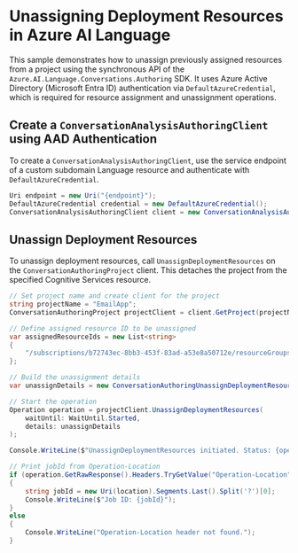 # Unassigning Deployment Resources in Azure AI Language

This sample demonstrates how to unassign previously assigned resources from a project using the synchronous API of the `Azure.AI.Language.Conversations.Authoring` SDK.
It uses Azure Active Directory (Microsoft Entra ID) authentication via `DefaultAzureCredential`, which is required for resource assignment and unassignment operations.

## Create a `ConversationAnalysisAuthoringClient` using AAD Authentication

To create a `ConversationAnalysisAuthoringClient`, use the service endpoint of a custom subdomain Language resource and authenticate with `DefaultAzureCredential`.

```C# Snippet:AnalyzeConversationAuthoring_CreateWithDefaultAzureCredential
Uri endpoint = new Uri("{endpoint}");
DefaultAzureCredential credential = new DefaultAzureCredential();
ConversationAnalysisAuthoringClient client = new ConversationAnalysisAuthoringClient(endpoint, credential);
```

## Unassign Deployment Resources

To unassign deployment resources, call `UnassignDeploymentResources` on the `ConversationAuthoringProject` client. This detaches the project from the specified Cognitive Services resource.

```C# Snippet:Sample18_ConversationsAuthoring_UnassignDeploymentResources
// Set project name and create client for the project
string projectName = "EmailApp";
ConversationAuthoringProject projectClient = client.GetProject(projectName);

// Define assigned resource ID to be unassigned
var assignedResourceIds = new List<string>
{
    "/subscriptions/b72743ec-8bb3-453f-83ad-a53e8a50712e/resourceGroups/language-sdk-rg/providers/Microsoft.CognitiveServices/accounts/sdk-test-02"
};

// Build the unassignment details
var unassignDetails = new ConversationAuthoringUnassignDeploymentResourcesDetails(assignedResourceIds);

// Start the operation
Operation operation = projectClient.UnassignDeploymentResources(
    waitUntil: WaitUntil.Started,
    details: unassignDetails
);

Console.WriteLine($"UnassignDeploymentResources initiated. Status: {operation.GetRawResponse().Status}");

// Print jobId from Operation-Location
if (operation.GetRawResponse().Headers.TryGetValue("Operation-Location", out string location))
{
    string jobId = new Uri(location).Segments.Last().Split('?')[0];
    Console.WriteLine($"Job ID: {jobId}");
}
else
{
    Console.WriteLine("Operation-Location header not found.");
}
```
